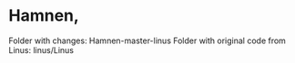 # Hamnen,
Folder with changes: Hamnen-master-linus
Folder with original code from Linus: linus/Linus
